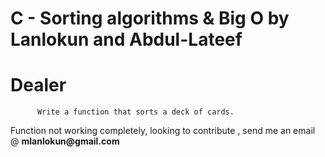 # C - Sorting algorithms & Big O by Lanlokun and Abdul-Lateef



# Dealer 

          Write a function that sorts a deck of cards.
          
<p> Function not working completely, looking to contribute , send me an email @ <strong>mlanlokun@gmail.com</strong></p>

